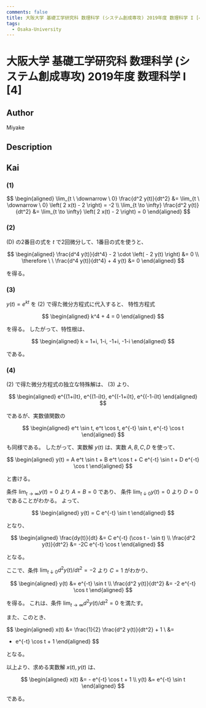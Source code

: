 ```yaml
---
comments: false
title: 大阪大学 基礎工学研究科 数理科学 (システム創成専攻) 2019年度 数理科学 I [4]
tags:
  - Osaka-University
---
```

# 大阪大学 基礎工学研究科 数理科学 (システム創成専攻) 2019年度 数理科学 I \[4\]

## **Author**
Miyake

## **Description**

## **Kai**
### (1)

$$
  \begin{aligned}
  \lim_{t \ \downarrow \ 0} \frac{d^2 y(t)}{dt^2}
  &=
  \lim_{t \ \downarrow \ 0} \left( 2 x(t) - 2 \right)
  = -2
  \\
  \lim_{t \to \infty} \frac{d^2 y(t)}{dt^2}
  &=
  \lim_{t \to \infty} \left( 2 x(t) - 2 \right)
  = 0
  \end{aligned}
$$

### (2)
(D) の2番目の式を $t$ で2回微分して、1番目の式を使うと、

$$
  \begin{aligned}
  \frac{d^4 y(t)}{dt^4} - 2 \cdot \left( - 2 y(t) \right) &= 0
  \\
  \therefore \ \ 
  \frac{d^4 y(t)}{dt^4} + 4 y(t) &= 0
  \end{aligned}
$$

を得る。

### (3)
$y(t) = e^{kt}$ を (2) で得た微分方程式に代入すると、
特性方程式

$$
  \begin{aligned}
  k^4 + 4 = 0
  \end{aligned}
$$

を得る。
したがって、特性根は、

$$
  \begin{aligned}
  k = 1+i, 1-i, -1+i, -1-i
  \end{aligned}
$$

である。

### (4)
(2) で得た微分方程式の独立な特殊解は、 (3) より、

$$
  \begin{aligned}
  e^{(1+i)t}, e^{(1-i)t}, e^{(-1+i)t}, e^{(-1-i)t}
  \end{aligned}
$$

であるが、実数値関数の

$$
  \begin{aligned}
  e^t \sin t, e^t \cos t, e^{-t} \sin t, e^{-t} \cos t
  \end{aligned}
$$

も同様である。
したがって、実数解 $y(t)$ は、実数 $A, B, C, D$ を使って、

$$
  \begin{aligned}
  y(t) =
  A e^t \sin t + B e^t \cos t + C e^{-t} \sin t + D e^{-t} \cos t
  \end{aligned}
$$

と書ける。

条件 $\lim_{t \to \infty} y(t) = 0$ より $A=B=0$ であり、
条件 $\lim_{t \ \downarrow \ 0} y(t) = 0$ より $D=0$
であることがわかる。
よって、

$$
  \begin{aligned}
  y(t) = C e^{-t} \sin t
  \end{aligned}
$$

となり、

$$
  \begin{aligned}
  \frac{dy(t)}{dt} &= C e^{-t} (\cos t - \sin t)
  \\
  \frac{d^2 y(t)}{dt^2} &= -2C e^{-t} \cos t
  \end{aligned}
$$

となる。

ここで、条件
$\lim_{t \ \downarrow \ 0} d^2 y(t) / dt^2 = -2$ より $C=1$
がわかり、

$$
  \begin{aligned}
  y(t) &= e^{-t} \sin t
  \\
  \frac{d^2 y(t)}{dt^2} &= -2 e^{-t} \cos t
  \end{aligned}
$$

を得る。
これは、条件
$\lim_{t \to \infty} d^2 y(t) / dt^2 = 0$ を満たす。

また、このとき、

$$
  \begin{aligned}
  x(t)
  &=
  \frac{1}{2} \frac{d^2 y(t)}{dt^2} + 1
  \\
  &=
  - e^{-t} \cos t + 1
  \end{aligned}
$$

となる。

以上より、求める実数解 $x(t), y(t)$ は、

$$
  \begin{aligned}
  x(t) &= - e^{-t} \cos t + 1
  \\
  y(t) &= e^{-t} \sin t
  \end{aligned}
$$

である。